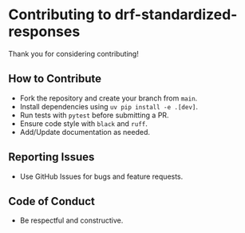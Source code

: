 # Contributing to drf-standardized-responses

Thank you for considering contributing!

## How to Contribute
- Fork the repository and create your branch from `main`.
- Install dependencies using `uv pip install -e .[dev]`.
- Run tests with `pytest` before submitting a PR.
- Ensure code style with `black` and `ruff`.
- Add/Update documentation as needed.

## Reporting Issues
- Use GitHub Issues for bugs and feature requests.

## Code of Conduct
- Be respectful and constructive.
